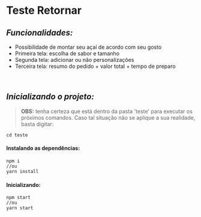 # Teste Retornar

## *Funcionalidades:*
- Possibilidade de montar seu açaí de acordo com seu gosto
- Primeira tela: escolha de sabor e tamanho
- Segunda tela: adicionar ou não personalizações
- Terceira tela: resumo do pedido + valor total + tempo de preparo

<br/>

## *Inicializando o projeto:*
> **OBS:** tenha certeza que está dentro da pasta 'teste' para executar os próximos comandos. Caso tal situação não se aplique a sua realidade, basta digitar:

```
cd teste
```

#### Instalando as dependências:
```
npm i
//ou
yarn install
```
#### Inicializando:
```
npm start
//ou
yarn start 
```
